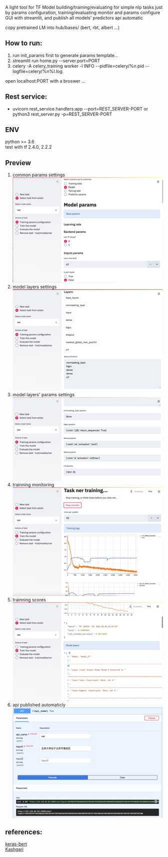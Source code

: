 A light tool for TF Model building/training/evaluating for simple nlp tasks just by params configuration, training/evaluating monitor and params configure GUI with streamlit, and publish all models' predictors api automatic

copy pretrained LM into hub/bases/ (bert, rbt, albert ...)

## How to run:
1. run init_params first to generate params template...
2. streamlit run home.py --server.port=PORT
3. celery -A celery_training worker -l INFO --pidfile=celery/%n.pid --logfile=celery/%n%I.log

open localhost:PORT with a broswer ...

## Rest service:
* uvicorn rest_service.handlers:app --port=REST_SERVER-PORT or python3 rest_server.py -p=REST_SERVER-PORT

## ENV
python >= 3.6
</br>
test with tf 2.4.0, 2.2.2
</br>

## Preview
1. common params settings<br>
[![common params settings](https://github.com/jeusgao/jobot_factory_nlp_simple/blob/master/imgs/4.jpg)](https://github.com/jeusgao/jobot_factory_nlp_simple/blob/master/imgs/4.jpg)
2. model layers settings</br>
[![model layers settings](https://github.com/jeusgao/jobot_factory_nlp_simple/blob/master/imgs/3.jpg)](https://github.com/jeusgao/jobot_factory_nlp_simple/blob/master/imgs/3.jpg)
3. model layers' params settings</br>
[![model layers' params settings](https://github.com/jeusgao/jobot_factory_nlp_simple/blob/master/imgs/2.jpg)](https://github.com/jeusgao/jobot_factory_nlp_simple/blob/master/imgs/2.jpg)
4. trainning monitoring</br>
[![trainning monitoring](https://github.com/jeusgao/jobot_factory_nlp_simple/blob/master/imgs/6.jpg)](https://github.com/jeusgao/jobot_factory_nlp_simple/blob/master/imgs/6.jpg)
5. trainning scores</br>
[![trainning scores](https://github.com/jeusgao/jobot_factory_nlp_simple/blob/master/imgs/5.jpg)](https://github.com/jeusgao/jobot_factory_nlp_simple/blob/master/imgs/5.jpg)
6. api published automaticly</br>
[![api published automaticly](https://github.com/jeusgao/jobot_factory_nlp_simple/blob/master/imgs/1.jpg)](https://github.com/jeusgao/jobot_factory_nlp_simple/blob/master/imgs/1.jpg)

## references:
<a href="https://github.com/CyberZHG/keras-bert">keras-bert</a>
</br>
<a href="https://github.com/BrikerMan/Kashgari.git">Kashgari</a>
